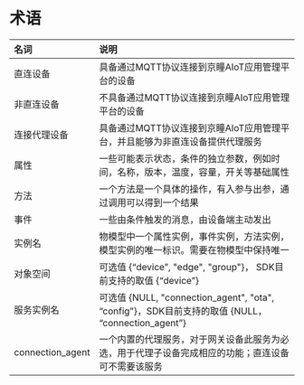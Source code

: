 # 术语

| 名词       | 说明                                                         |
| :--------- | :-------------------------------------------------------|
| 直连设备   | 具备通过MQTT协议连接到京瞳AIoT应用管理平台的设备                       |
| 非直连设备 | 不具备通过MQTT协议连接到京瞳AIoT应用管理平台的设备                     | |
| 连接代理设备   | 具备通过MQTT协议连接到京瞳AIoT应用管理平台，并且能够为非直连设备提供代理服务 | |
| 属性       | 一些可能表示状态，条件的独立参数，例如时间，名称，版本，温度，容量，开关等基础属性 |
| 方法       | 一个方法是一个具体的操作，有入参与出参，通过调用可以得到一个结果 |
| 事件       | 一些由条件触发的消息，由设备端主动发出 |
| 实例名       | 物模型中一个属性实例，事件实例，方法实例，模型实例的唯一标识。需要在物模型中保持唯一 |
| 对象空间       | 可选值 {“device”, "edge", "group"}， SDK目前支持的取值 {“device”}|
| 服务实例名       | 可选值 {NULL, "connection_agent", "ota", “config”}，SDK目前支持的取值 {NULL， “connection_agent”}|
| connection_agent       | 一个内置的代理服务，对于网关设备此服务为必选，用于代理子设备完成相应的功能；直连设备可不需要该服务|

